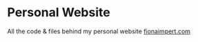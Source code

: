 # Personal Website
All the code & files behind my personal website [fionaimpert.com](fionaimpert.com)
